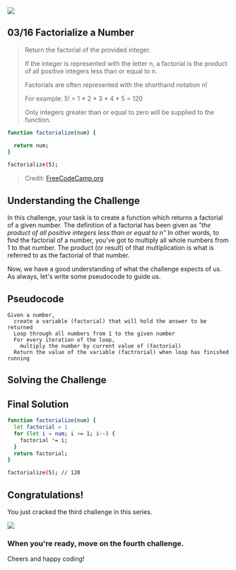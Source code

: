 ![](https://img.shields.io/badge/Coding-Challenges-darkgreen)

## 03/16 Factorialize a Number

>Return the factorial of the provided integer.
>
>If the integer is represented with the letter n, a factorial is the product of all positive integers less than or equal to n.
>
>Factorials are often represented with the shorthand notation n!
>
>For example: 5! = 1 * 2 * 3 * 4 * 5 = 120
>
>Only integers greater than or equal to zero will be supplied to the function.

```bash
function factorialize(num) {

  return num;
}

factorialize(5);
```
> Credit: [FreeCodeCamp.org](https://www.freecodecamp.org/learn/javascript-algorithms-and-data-structures/basic-algorithm-scripting/factorialize-a-number)


## Understanding the Challenge
In this challenge, your task is to create a function which returns a factorial of a given number. The definition of a factorial has been given as _"the product of all positive integers less than or equal to n"_
In other words, to find the factorial of a number, you've got to multiply all whole numbers from 1 to that number. The product (or result) of that multiplication is what is referred to as the factorial of that number.

Now, we have a good understanding of what the challenge expects of us. As always, let's write some pseudocode to guide us.

## Pseudocode
```
Given a number,
  create a variable (factorial) that will hold the answer to be returned
  Loop through all numbers from 1 to the given number
  For every iteration of the loop,
    multiply the number by current value of (factorial)
  Return the value of the variable (factrorial) when loop has finished running

```

## Solving the Challenge


## Final Solution
```bash
function factorialize(num) {
  let factorial = 1
  for (let i = num; i >= 1; i--) {
    factorial *= i;
  }
  return factorial;
}

factorialize(5); // 120
```

## Congratulations!
You just cracked the third challenge in this series.

![](https://camo.githubusercontent.com/749155b89333c6d89386f5c98dd110e234a00f2aa1e864a5b3fecaf089aedb27/68747470733a2f2f6d656469612e67697068792e636f6d2f6d656469612f336f36664a31424d375232454252446e784b2f67697068792e676966)

### When you're ready, move on the fourth challenge. 

Cheers and happy coding!
